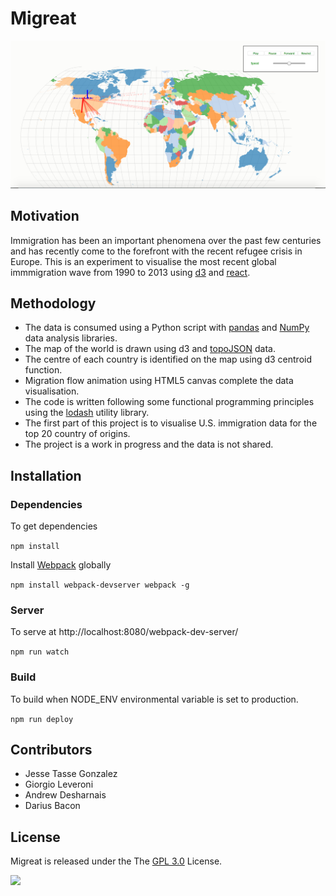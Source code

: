 # Migreat

![Snapshot of Migreat](https://github.com/Khaleed/migreat/blob/master/public/migreat.png)

## Motivation

Immigration has been an important phenomena over the past few centuries and has recently come to the forefront with the recent refugee crisis in Europe. This is an experiment to visualise the most recent global immmigration wave from 1990 to 2013 using [d3](https://d3js.org/) and [react](https://facebook.github.io/react/).

## Methodology

- The data is consumed using a Python script with [pandas](http://pandas.pydata.org/) and [NumPy](http://www.numpy.org/) data analysis libraries. 
- The map of the world is drawn using d3 and [topoJSON](https://github.com/topojson/topojson) data. 
- The centre of each country is identified on the map using d3 centroid function. 
- Migration flow animation using HTML5 canvas complete the data visualisation. 
- The code is written following some functional programming principles using the [lodash](https://lodash.com/) utility library. 
- The first part of this project is to visualise U.S. immigration data for the top 20 country of origins. 
- The project is a work in progress and the data is not shared.

## Installation

### Dependencies

To get dependencies

`npm install`

Install [Webpack](https://webpack.js.org/) globally 

`npm install webpack-devserver webpack -g`

### Server

To serve at http://localhost:8080/webpack-dev-server/

`npm run watch`

### Build

To build when NODE_ENV environmental variable is set to production.

`npm run deploy`

## Contributors

 - Jesse Tasse Gonzalez
 - Giorgio Leveroni
 - Andrew Desharnais
 - Darius Bacon
 
## License

Migreat is released under the The [GPL 3.0](https://opensource.org/licenses/lgpl-3.0.html) License.

<a href='http://www.recurse.com' title='Made with love at the Recurse Center'><img src='https://cloud.githubusercontent.com/assets/2883345/11325206/336ea5f4-9150-11e5-9e90-d86ad31993d8.png' height='20px'/></a>
